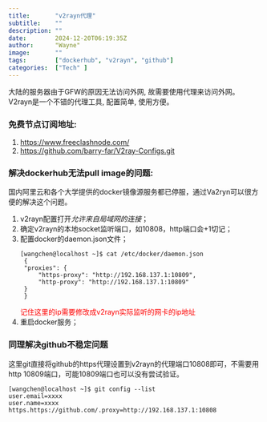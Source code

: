 ```yaml
---
title:       "v2rayn代理"
subtitle:    ""
description: ""
date:        2024-12-20T06:19:35Z
author:      "Wayne"
image:       ""
tags:        ["dockerhub", "v2rayn", "github"]
categories:  ["Tech" ]
---
```



大陆的服务器由于GFW的原因无法访问外网, 故需要使用代理来访问外网。V2rayn是一个不错的代理工具, 配置简单, 使用方便。

### 免费节点订阅地址: 

1. https://www.freeclashnode.com/
2. https://github.com/barry-far/V2ray-Configs.git

### 解决dockerhub无法pull image的问题: 

国内阿里云和各个大学提供的docker镜像源服务都已停服，通过Va2ryn可以很方便的解决这个问题。

1. v2rayn配置打开*允许来自局域网的连接*；
2. 确定v2rayn的本地socket监听端口，如10808，http端口会+1切记；
3. 配置docker的daemon.json文件；
   ```
   [wangchen@localhost ~]$ cat /etc/docker/daemon.json 
    {
    "proxies": {
        "https-proxy": "http://192.168.137.1:10809",
        "http-proxy": "http://192.168.137.1:10809"
    }
    }
   ```  
   <span style="color:red;">记住这里的ip需要修改成v2rayn实际监听的网卡的ip地址</span>
4. 重启docker服务；

### 同理解决github不稳定问题

这里git直接将github的https代理设置到v2rayn的代理端口10808即可，不需要用http 10809端口，可能10809端口也可以没有尝试验证。

```
[wangchen@localhost ~]$ git config --list
user.email=xxxx
user.name=xxxx
https.https://github.com/.proxy=http://192.168.137.1:10808
```  

